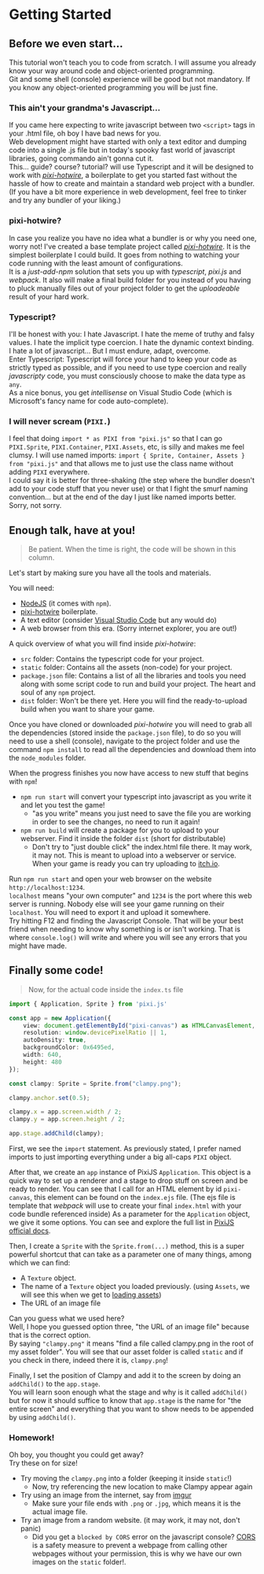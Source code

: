 # Getting Started

## Before we even start...
This tutorial won't teach you to code from scratch. I will assume you already know your way around code and object-oriented programming.  
Git and some shell (console) experience will be good but not mandatory. If you know any object-oriented programming you will be just fine.  

### This ain't your grandma's Javascript...
If you came here expecting to write javascript between two `<script>` tags in your .html file, oh boy I have bad news for you.  
Web development might have started with only a text editor and dumping code into a single .js file but in today's spooky fast world of javascript libraries, going commando ain't gonna cut it.  
This... guide? course? tutorial? will use Typescript and it will be designed to work with [_pixi-hotwire_](https://github.com/miltoncandelero/pixi-hotwire), a boilerplate to get you started fast without the hassle of how to create and maintain a standard web project with a bundler. (If you have a bit more experience in web development, feel free to tinker and try any bundler of your liking.)    

### pixi-hotwire?
In case you realize you have no idea what a bundler is or why you need one, worry not! I've created a base template project called [_pixi-hotwire_](https://github.com/miltoncandelero/pixi-hotwire). It is the simplest boilerplate I could build. It goes from nothing to watching your code running with the least amount of configurations.  
It is a _just-add-npm_ solution that sets you up with _typescript_, _pixi.js_ and _webpack_. It also will make a final build folder for you instead of you having to pluck manually files out of your project folder to get the _uploadeable_ result of your hard work.

### Typescript?
I'll be honest with you: I hate Javascript. I hate the meme of truthy and falsy values. I hate the implicit type coercion. I hate the dynamic context binding. I hate a lot of javascript... But I must endure, adapt, overcome.  
Enter Typescript: Typescript will force your hand to keep your code as strictly typed as possible, and if you need to use type coercion and really _javascripty_ code, you must consciously choose to make the data type as `any`.  
As a nice bonus, you get _intellisense_ on Visual Studio Code (which is Microsoft's fancy name for code auto-complete).  

### I will never scream (`PIXI.`)
I feel that doing `import * as PIXI from "pixi.js"` so that I can go `PIXI.Sprite`, `PIXI.Container`, `PIXI.Assets`, etc, is silly and makes me feel clumsy. I will use named imports: `import { Sprite, Container, Assets } from "pixi.js"` and that allows me to just use the class name without adding `PIXI` everywhere.  
I could say it is better for three-shaking (the step where the bundler doesn't add to your code stuff that you never use) or that I fight the smurf naming convention... but at the end of the day I just like named imports better. Sorry, not sorry.  

## Enough talk, have at you!

> Be patient. When the time is right, the code will be shown in this column.

Let's start by making sure you have all the tools and materials.  

You will need:

* [NodeJS](https://nodejs.org/) (it comes with `npm`).
* [pixi-hotwire](https://github.com/miltoncandelero/pixi-hotwire) boilerplate.
* A text editor (consider [Visual Studio Code](https://code.visualstudio.com/) but any would do)
* A web browser from this era. (Sorry internet explorer, you are out!)


A quick overview of what you will find inside _pixi-hotwire_:

* `src` folder: Contains the typescript code for your project.
* `static` folder: Contains all the assets (non-code) for your project.
* `package.json` file: Contains a list of all the libraries and tools you need along with some script code to run and build your project. The heart and soul of any `npm` project.
* `dist` folder: Won't be there yet. Here you will find the ready-to-upload build when you want to share your game.

Once you have cloned or downloaded _pixi-hotwire_ you will need to grab all the dependencies (stored inside the `package.json` file), to do so you will need to use a shell (console), navigate to the project folder and use the command `npm install` to read all the dependencies and download them into the `node_modules` folder.  

When the progress finishes you now have access to new stuff that begins with `npm`!

* `npm run start` will convert your typescript into javascript as you write it and let you test the game! 
  * "as you write" means you just need to save the file you are working in order to see the changes, no need to run it again!
* `npm run build` will create a package for you to upload to your webserver. Find it inside the folder `dist` (short for distributable)
  * Don't try to "just double click" the index.html file there. It may work, it may not. This is meant to upload into a webserver or service. When your game is ready you can try uploading to [itch.io](https://itch.io/).

Run `npm run start` and open your web browser on the website `http://localhost:1234`.  
`localhost` means "your own computer" and `1234` is the port where this web server is running. Nobody else will see your game running on their `localhost`. You will need to export it and upload it somewhere.  
Try hitting F12 and finding the Javascript Console. That will be your best friend when needing to know why something is or isn't working. That is where `console.log()` will write and where you will see any errors that you might have made.

## Finally some code!

> Now, for the actual code inside the `index.ts` file

```ts
import { Application, Sprite } from 'pixi.js'

const app = new Application({
	view: document.getElementById("pixi-canvas") as HTMLCanvasElement,
	resolution: window.devicePixelRatio || 1,
	autoDensity: true,
	backgroundColor: 0x6495ed,
	width: 640,
	height: 480
});

const clampy: Sprite = Sprite.from("clampy.png");

clampy.anchor.set(0.5);

clampy.x = app.screen.width / 2;
clampy.y = app.screen.height / 2;

app.stage.addChild(clampy);
```

First, we see the `import` statement. As previously stated, I prefer named imports to just importing everything under a big all-caps `PIXI` object.  

After that, we create an `app` instance of PixiJS `Application`. This object is a quick way to set up a renderer and a stage to drop stuff on screen and be ready to render. You can see that I call for an HTML element by id `pixi-canvas`, this element can be found on the `index.ejs` file. (The ejs file is template that _webpack_ will use to create your final `index.html` with your code bundle referenced inside)
As a parameter for the `Application` object, we give it some options. You can see and explore the full list in [PixiJS official docs](https://pixijs.download/dev/docs/PIXI.Application.html).  

Then, I create a `Sprite` with the `Sprite.from(...)` method, this is a super powerful shortcut that can take as a parameter one of many things, among which we can find:

* A `Texture` object.
* The name of a `Texture` object you loaded previously. (using `Assets`, we will see this when we get to [loading assets](#recipe-preloading-assets))
* The URL of an image file

Can you guess what we used here?  
Well, I hope you guessed option three, "the URL of an image file" because that is the correct option.  
By saying `"clampy.png"` it means "find a file called clampy.png in the root of my asset folder". You will see that our asset folder is called `static` and if you check in there, indeed there it is, `clampy.png`!  

Finally, I set the position of Clampy and add it to the screen by doing an `addChild()` to the `app.stage`.  
You will learn soon enough what the stage and why is it called `addChild()` but for now it should suffice to know that `app.stage` is the name for "the entire screen" and everything that you want to show needs to be appended by using `addChild()`.

### Homework!
Oh boy, you thought you could get away?  
Try these on for size!

* Try moving the `clampy.png` into a folder (keeping it inside `static`!)
  * Now, try referencing the new location to make Clampy appear again
* Try using an image from the internet, say from [imgur](https://imgur.com/)
  * Make sure your file ends with `.png` or `.jpg`, which means it is the actual image file.
* Try an image from a random website. (it may work, it may not, don't panic)
  * Did you get a `blocked by CORS` error on the javascript console? [CORS](https://developer.mozilla.org/en-US/docs/Web/HTTP/CORS) is a safety measure to prevent a webpage from calling other webpages without your permission, this is why we have our own images on the `static` folder!.